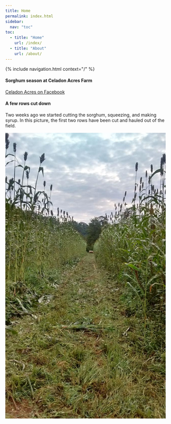 ```yaml
---
title: Home
permalink: index.html
sidebar:
  nav: "toc"
toc:
  - title: "Home"
    url: /index/
  - title: "About"
    url: /about/
---
```

{% include navigation.html context="/" %}

#### Sorghum season at Celadon Acres Farm

[Celadon Acres on Facebook](http://facebook.com/celadonacres)


#### A few rows cut down

Two weeks ago we started cutting the sorghum, squeezing, and making syrup. In this picture, the first two rows
have been cut and hauled out of the field.

![](image_1_t.jpg)

